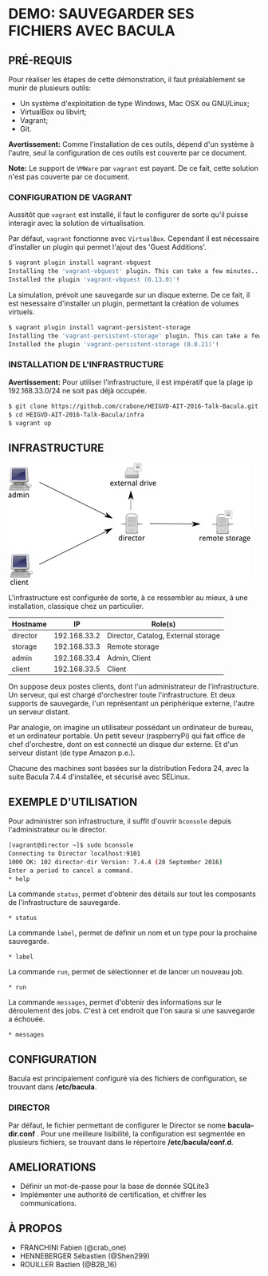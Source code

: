 # DEMO: SAUVEGARDER SES FICHIERS AVEC BACULA

## PRÉ-REQUIS

Pour réaliser les étapes de cette démonstration, il faut préalablement se munir
de plusieurs outils:

* Un système d'exploitation de type Windows, Mac OSX ou GNU/Linux;
* VirtualBox ou libvirt;
* Vagrant;
* Git.

**Avertissement:** Comme l'installation de ces outils, dépend d'un système à
l'autre, seul la configuration de ces outils est couverte par ce document.

**Note:** Le support de `VMWare` par `vagrant` est payant. De ce fait, cette
solution n'est pas couverte par ce document.

### CONFIGURATION DE VAGRANT
Aussitôt que `vagrant` est installé, il faut le configurer de sorte qu'il puisse
interagir avec la solution de virtualisation.

Par défaut, `vagrant` fonctionne avec `VirtualBox`. Cependant il est nécessaire
d'installer un plugin qui permet l'ajout des 'Guest Additions'.

```bash
$ vagrant plugin install vagrant-vbguest
Installing the 'vagrant-vbguest' plugin. This can take a few minutes...
Installed the plugin 'vagrant-vbguest (0.13.0)'!
```

La simulation, prévoit une sauvegarde sur un disque externe. De ce fait, il
est nesessaire d'installer un plugin, permettant la création de volumes
virtuels.

```bash
$ vagrant plugin install vagrant-persistent-storage
Installing the 'vagrant-persistent-storage' plugin. This can take a few minutes...
Installed the plugin 'vagrant-persistent-storage (0.0.21)'!
```

### INSTALLATION DE L'INFRASTRUCTURE

**Avertissement:** Pour utiliser l'infrastructure, il est impératif que la
plage ip 192.168.33.0/24 ne soit pas déjà occupée.

```bash
$ git clone https://github.com/crabone/HEIGVD-AIT-2016-Talk-Bacula.git
$ cd HEIGVD-AIT-2016-Talk-Bacula/infra
$ vagrant up
```

## INFRASTRUCTURE

![logo](share/infra.png)

L'infrastructure est configurée de sorte, à ce ressembler au mieux, à une
installation, classique chez un particulier.

Hostname | IP | Role(s)
--- | --- | ---
director | 192.168.33.2 | Director, Catalog, External storage
storage | 192.168.33.3 | Remote storage
admin | 192.168.33.4 | Admin, Client
client | 192.168.33.5 | Client

On suppose deux postes clients, dont l'un administrateur de l'infrastructure.
Un serveur, qui est chargé d'orchestrer toute l'infrastructure. Et deux
supports de sauvegarde, l'un représentant un périphérique externe, l'autre un
serveur distant.

Par analogie, on imagine un utilisateur possédant un ordinateur de bureau, et
un ordinateur portable. Un petit seveur (raspberryPi) qui fait office de chef
d'orchestre, dont on est connecté un disque dur externe. Et d'un serveur
distant (de type Amazon p.e.).

Chacune des machines sont basées sur la distribution Fedora 24, avec la suite
Bacula 7.4.4 d'installée, et sécurisé avec SELinux.

## EXEMPLE D'UTILISATION

Pour administrer son infrastructure, il suffit d'ouvrir `bconsole` depuis
l'administrateur ou le director.

```bash
[vagrant@director ~]$ sudo bconsole
Connecting to Director localhost:9101
1000 OK: 102 director-dir Version: 7.4.4 (20 September 2016)
Enter a period to cancel a command.
* help
```

La commande `status`, permet d'obtenir des détails sur tout les composants
de l'infrastructure de sauvegarde.

```bacula
* status
```

La commande `label`, permet de définir un nom et un type pour la prochaine
sauvegarde.

```bacula
* label
```

La commande `run`, permet de sélectionner et de lancer un nouveau job.

```bacula
* run
```

La commande `messages`, permet d'obtenir des informations sur le déroulement
des jobs. C'est à cet endroit que l'on saura si une sauvegarde a échouée.

```bacula
* messages
```

## CONFIGURATION

Bacula est principalement configuré via des fichiers de configuration, se
trouvant dans **/etc/bacula**.

### DIRECTOR

Par défaut, le fichier permettant de configurer le Director se nome
**bacula-dir.conf** . Pour une meilleure lisibilité, la configuration est
segmentée en plusieurs fichiers, se trouvant dans le répertoire
**/etc/bacula/conf.d**.

## AMELIORATIONS

* Définir un mot-de-passe pour la base de donnée SQLite3
* Implémenter une authorité de certification, et chiffrer les communications.

## À PROPOS

* FRANCHINI Fabien (@crab_one)
* HENNEBERGER Sébastien (@Shen299)
* ROUILLER Bastien (@B2B_16)

